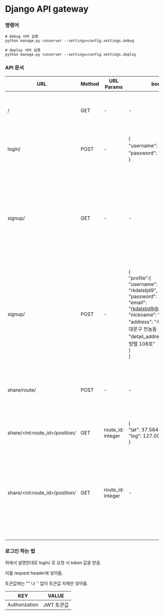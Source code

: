 # Django API gateway

### 명령어

```shell
# debug 서버 실행
python manage.py runserver --settings=config.settings.debug

# deploy 서버 실행
python manage.py runserver --settings=config.settings.deploy
```



### API 문서

| URL                             | Method | URL Params        | body                                                         | success response                                             | error response                                               |
| ------------------------------- | ------ | ----------------- | ------------------------------------------------------------ | ------------------------------------------------------------ | ------------------------------------------------------------ |
| /                               | GET    | -                 | -                                                            | {<br />   'message': '로그인 성공'<br />}                    | {     <br />    "detail": "Authentication credentials were not provided."<br /> } |
| login/                          | POST   | -                 | {<br/>    "username": "아이디",<br/> "password": "비밀번호"<br/>} | {     <br />"token": "토큰값"<br /> }                        | {    <br /> "non_field_errors": [         "Unable to log in with provided credentials."     ]<br /> } |
| signup/                         | GET    | -                 | -                                                            | [     <br />{        <br />"username": "root",         "email": "rkdalstjd0@namver.com",         "nickname": "",         "address": "",         "detail_address": ""     },<br />{        <br /> "username": "rkdalstjd9",         "email": "rkdalstjd9@naver.com",         "nickname": "arkss",         "address": "",         "detail_address": ""     <br />},<br />] | -                                                            |
| signup/                         | POST   | -                 | {<br/>	"profile":{<br/>		"username": "rkdalstjd9",<br/>		"password": "qwe123",<br/>		"email": "rkdalstjd9@naver.com",<br/>		"nickname": "arkss9",<br/>        "address": "서울특별시 동대문구 전농동 103-45",<br/>        "detail_address": "주영리빙텔 108호"<br/>	}<br/>} | {<br />"response": "success", "message": "profile이 성공적으로 생성되었습니다."<br />} | {<br />"response": "error",<br />"message": "상황에 맞는 에러 메세지"<br />} |
| share/route/                    | POST   | -                 | -                                                            | {<br />"response": "success",<br />message: "route가 성공적으로 생성되었습니다.",<br />"data":{<br />"profile": 5,<br />"route_id": 2<br />}<br />} | {<br />"response": "error",<br />"message": "상황에 맞는 에러메세지"<br />} |
| share/\<int:route_id>/position/ | GET    | route_id: integer | {<br />"lat": 37.56442135,<br />"log": 127.0016985<br />}    | -                                                            |                                                              |
| share/\<int:route_id>/position/ | GET    | route_id: integer | -                                                            | {<br />"response": "success",<br />"data": [<br />{<br />"route": 3,<br />"lat": 37.5642135,<br />"log": 127.0016985<br />},<br />{<br />"route": 3,<br />"lat": 37.5642136,<br />"log": 127.0016986<br />}<br />]<br />} |                                                              |



### 로그인 하는 법

위에서 설명한대로 login/ 로 요청 시 token 값을 받음.

이를 request header에 넣어줌.

토큰값에는 "" 나 '' 없이 토큰값 자체만 넣어줌.

| KEY           | VALUE      |
| ------------- | ---------- |
| Authorization | JWT 토큰값 |





